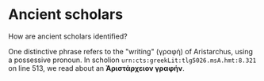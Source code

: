 
# Ancient scholars #

How are ancient scholars identified?  

One distinctive phrase refers to the "writing" (γραφή) of Aristarchus, using a possessive pronoun.  In scholion <code concordion:set="#urn">urn:cts:greekLit:tlg5026.msA.hmt:8.321</code> on line 513, we read about an
<strong
concordion:assertEquals="getPhrase(#urn)">Ἀριστάρχειον γραφήν</strong>.




